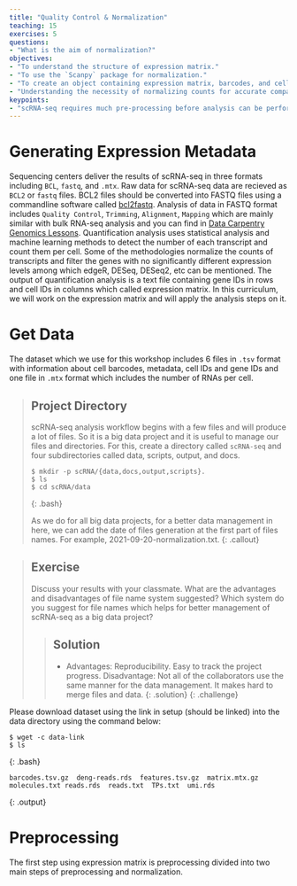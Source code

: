 ```yaml
---
title: "Quality Control & Normalization"
teaching: 15
exercises: 5
questions:
- "What is the aim of normalization?"
objectives:
- "To understand the structure of expression matrix."
- "To use the `Scanpy` package for normalization."
- "To create an object containing expression matrix, barcodes, and cell IDs."
- "Understanding the necessity of normalizing counts for accurate comparison between cells."
keypoints:
- "scRNA-seq requires much pre-processing before analysis can be performed."
---
```



# Generating Expression Metadata

Sequencing centers deliver the results of scRNA-seq in three formats including `BCL`, `fastq`, and `.mtx`. Raw data for scRNA-seq data are recieved as `BCL2` or `fastq` files. BCL2 files should be converted into FASTQ files using a commandline software called [bcl2fastq](https://support.illumina.com/sequencing/sequencing_software/bcl2fastq-conversion-software.html). Analysis of data in FASTQ format includes `Quality Control`, `Trimming`, `Alignment`, `Mapping` which are mainly similar with bulk RNA-seq analysis and you can find in   [Data Carpentry Genomics Lessons](https://datacarpentry.org/wrangling-genomics/). Quantification analysis uses statistical analysis and machine learning methods to detect the number of each transcript and count them per cell. Some of the methodologies normalize the counts of transcripts and filter the genes with no significantly different expression levels among which edgeR, DESeq, DESeq2, etc can be mentioned.
The output of quantification analysis is a text file containing gene IDs in rows and cell IDs in columns which called expression matrix.
In this curriculum, we will work on the expression matrix and will apply the analysis steps on it.

# Get Data
The dataset which we use for this workshop includes 6 files in `.tsv` format with information about cell barcodes, metadata, cell IDs and gene IDs and one file in `.mtx` format which includes the number of RNAs per cell.


> ## Project Directory
> 
> scRNA-seq analysis workflow begins with a few files and will produce a lot of files. 
> So it is a big data project and it is useful to manage our files and directories.
> For this, create a directory called `scRNA-seq` and four subdirectories called data, scripts, output, and docs.
> 
> ~~~
> $ mkdir -p scRNA/{data,docs,output,scripts}.
> $ ls
> $ cd scRNA/data
> ~~~
> {: .bash}
> 
> As we do for all big data projects, for a better data management in here,
> we can add the date of files generation at the first part of files names. For example, 2021-09-20-normalization.txt.
{: .callout}

> ## Exercise
> 
> Discuss your results with your classmate. What are the advantages and disadvantages of
> file name system suggested? 
> Which system do you suggest for file names which helps for better management of scRNA-seq as a big data project?
> 
>> ## Solution
>> - Advantages:
>> Reproducibility.
>> Easy to track the project progress.
>> Disadvantage:
>> Not all of the collaborators use the same manner for the data management. It makes hard to merge files and data.
> {: .solution}
{: .challenge}

Please download dataset using the link in setup (should be linked) into the data directory using the command below:

~~~
$ wget -c data-link
$ ls
~~~
{: .bash}

~~~
barcodes.tsv.gz  deng-reads.rds  features.tsv.gz  matrix.mtx.gz  molecules.txt reads.rds  reads.txt  TPs.txt  umi.rds
~~~
{: .output}


# Preprocessing

The first step using expression matrix is preprocessing divided into two main steps of preprocessing and normalization.



